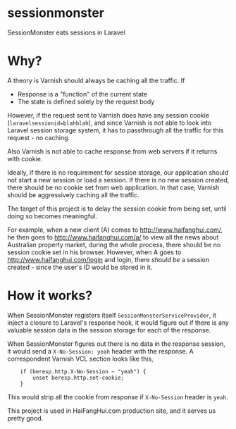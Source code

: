 sessionmonster
==============

SessionMonster eats sessions in Laravel



# Why?

A theory is Varnish should always be caching all the traffic. If

* Response is a "function" of the current state
* The state is defined solely by the request body


However, if the request sent to Varnish does have any session cookie (`laravelsessionid=blahblah`), and since Varnish is not able to look into Laravel session storage system, it has to passthrough all the traffic for this request - no caching.

Also Varnish is not able to cache response from web servers if it returns with cookie.

Ideally, if there is no requirement for session storage, our application should not start a new session or load a session. If there is no new session created, there should be no cookie set from web application. In that case, Varnish should be aggressively caching all the traffic.

The target of this project is to delay the session cookie from being set, until doing so becomes meaningful.

For example, when a new client (A) comes to http://www.haifanghui.com/, he then goes to http://www.haifanghui.com/a/ to view all the news about Australian property market, during the whole process, there should be no session cookie set in his browser. However, when A goes to http://www.haifanghui.com/login and login, there _should be_ a session created - since the user's ID would be stored in it.


# How it works?

When SessionMonster registers itself `SessionMonsterServiceProvider`, it inject a closure to Laravel's response hook, it would figure out if there is any valuable session data in the session storage for each of the response. 

When SessionMonster figures out there is no data in the response session, it would send a `X-No-Session: yeah` header with the response. A correspondent Varnish VCL section looks like this,

```
    if (beresp.http.X-No-Session ~ "yeah") {
        unset beresp.http.set-cookie;
    }
```

This would strip all the cookie from response if `X-No-Session` header is `yeah`.

This project is used in HaiFangHui.com production site, and it serves us pretty good.

